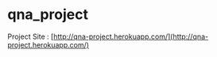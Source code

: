 # qna_project
Project Site : [http://qna-project.herokuapp.com/](http://qna-project.herokuapp.com/)
